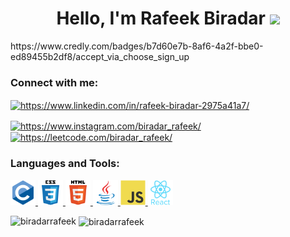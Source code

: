 <h1 align=center>Hello, I'm Rafeek Biradar <img src="https://media.giphy.com/media/hvRJCLFzcasrR4ia7z/giphy.gif" width="25px"></h1>

<!--
<h3 align="center">A passionate Data Analyst</h3>
<img align = "right" alt="Coding" width="400" src="https://raw.githubusercontent.com/gist/zeysert/bc8c0a4090c377a755dcc77bbeac66e4/raw/43f9b12677934c5d99499f6d9d574d30c86f979c/coding.gif">
<center>
<p align="left"> <img src="https://komarev.com/ghpvc/?username=biradarrafeek&label=Profile%20views&color=0e75b6&style=flat" alt="biradarrafeek" /> </p>
</center>

- 🌱 As a data analyst skilled in Excel, SQL, and Power BI, I excel at transforming data into actionable insights. I’m proficient in data cleaning, standardization, and advanced Excel features like Pivot Tables and Power Query, optimizing data analysis and reporting. With Power BI, I design interactive dashboards that simplify complex data for clear, strategic insights. Driven by continuous learning, I’m committed to leveraging data to support impactful decision-making.
--> 
<p>https://www.credly.com/badges/b7d60e7b-8af6-4a2f-bbe0-ed89455b2df8/accept_via_choose_sign_up </p>
<h3 align="left">Connect with me:</h3>
<p align="left">
<!-- <a href="https://linkedin.com/in/https://www.linkedin.com/in/rafeek-biradar-2975a41a7/" target="blank"><img align="center" src="https://raw.githubusercontent.com/rahuldkjain/github-profile-readme-generator/master/src/images/icons/Social/linked-in-alt.svg" alt="https://www.linkedin.com/in/rafeek-biradar-2975a41a7/" height="30" width="40" /></a> -->

  <a href="https://www.linkedin.com/in/rafeek-biradar-8ab2aa324/" target="blank"><img align="center" src="https://raw.githubusercontent.com/rahuldkjain/github-profile-readme-generator/master/src/images/icons/Social/linked-in-alt.svg" alt="https://www.linkedin.com/in/rafeek-biradar-2975a41a7/" height="30" width="40" /></a>
  
<a href="https://instagram.com/https://www.instagram.com/biradar_rafeek/" target="blank"><img align="center" src="https://raw.githubusercontent.com/rahuldkjain/github-profile-readme-generator/master/src/images/icons/Social/instagram.svg" alt="https://www.instagram.com/biradar_rafeek/" height="30" width="40" /></a>
<a href="https://www.leetcode.com/https://leetcode.com/biradar_rafeek/" target="blank"><img align="center" src="https://raw.githubusercontent.com/rahuldkjain/github-profile-readme-generator/master/src/images/icons/Social/leet-code.svg" alt="https://leetcode.com/biradar_rafeek/" height="30" width="40" /></a>
</p>

<h3 align="left">Languages and Tools:</h3>
<p align="left"> <a href="https://www.cprogramming.com/" target="_blank" rel="noreferrer"> <img src="https://raw.githubusercontent.com/devicons/devicon/master/icons/c/c-original.svg" alt="c" width="40" height="40"/> </a> <a href="https://www.w3schools.com/css/" target="_blank" rel="noreferrer"> <img src="https://raw.githubusercontent.com/devicons/devicon/master/icons/css3/css3-original-wordmark.svg" alt="css3" width="40" height="40"/> </a> <a href="https://www.w3.org/html/" target="_blank" rel="noreferrer"> <img src="https://raw.githubusercontent.com/devicons/devicon/master/icons/html5/html5-original-wordmark.svg" alt="html5" width="40" height="40"/> </a> <a href="https://www.java.com" target="_blank" rel="noreferrer"> <img src="https://raw.githubusercontent.com/devicons/devicon/master/icons/java/java-original.svg" alt="java" width="40" height="40"/> </a> <a href="https://developer.mozilla.org/en-US/docs/Web/JavaScript" target="_blank" rel="noreferrer"> <img src="https://raw.githubusercontent.com/devicons/devicon/master/icons/javascript/javascript-original.svg" alt="javascript" width="40" height="40"/> </a> <a href="https://reactjs.org/" target="_blank" rel="noreferrer"> <img src="https://raw.githubusercontent.com/devicons/devicon/master/icons/react/react-original-wordmark.svg" alt="react" width="40" height="40"/> </a> 
</p> 

<p><img align="left" src="https://github-readme-stats.vercel.app/api/top-langs?username=biradarrafeek&show_icons=true&locale=en&layout=compact" alt="biradarrafeek" /></p>

<p>&nbsp;<img align="center" src="https://github-readme-stats.vercel.app/api?username=biradarrafeek&show_icons=true&locale=en" alt="biradarrafeek" /></p>
